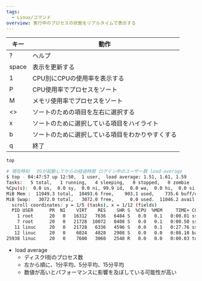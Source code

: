 ```yaml
---
tags:
  - Linux/コマンド
overview: 実行中のプロセスの状態をリアルタイムで表示する
---
```


| キー    | 動作                       |
| ----- | ------------------------ |
| ?     | ヘルプ                      |
| space | 表示を更新する                  |
| 1     | CPU別にCPUの使用率を表示する        |
| P     | CPU使用率でプロセスをソート          |
| M     | メモリ使用率でプロセスをソート          |
| <>    | ソートのための項目を左右に選択する        |
| x     | ソートのために選択している項目をハイライト    |
| b     | ソートのために選択している項目をわかりやすくする |
| q     | 終了                       |
```bash
top

# 現在時刻　 OSが起動してからの経過時間 ログイン中のユーザー数 load-average
$ top - 04:47:57 up 12:50,  1 user,  load average: 1.51, 1.61, 1.59
Tasks:   5 total,   1 running,   4 sleeping,   0 stopped,   0 zombie
%Cpu(s):  0.0 us,  0.0 sy,  0.0 ni, 99.9 id,  0.0 wa,  0.0 hi,  0.0 si,  0.0 st
MiB Mem :  11949.3 total,  10493.6 free,    903.1 used,    735.6 buff/cache
MiB Swap:   3072.0 total,   3072.0 free,      0.0 used.  11046.2 avail Mem 
  scroll coordinates: y = 1/5 (tasks), x = 1/12 (fields)
  PID USER      PR  NI    VIRT    RES    SHR S  %CPU  %MEM     TIME+ COMMAND                                                 
    1 root      20   0   16312   7636   6484 S   0.0   0.1   0:00.01 sshd                                                    
    7 root      20   0   21728  10072   8408 S   0.0   0.1   0:00.50 sshd                                                    
   11 linuc     20   0   21728   6336   4596 S   0.0   0.1   0:27.76 sshd                                                    
   12 linuc     20   0    6024   4828   2908 S   0.0   0.0   0:08.10 bash                                                    
25938 linuc     20   0    7600   3060   2548 R   0.0   0.0   0:00.03 top 
```
- load average
	- ディスクI街のプロセス数
	- 左から順に、1分平均、5分平均、15分平均
	- 数値が高いとパフォーマンスに影響を及ぼしている可能性が高い